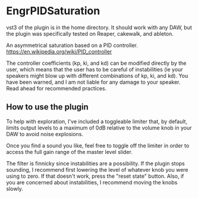# EngrPIDSaturation

vst3 of the plugin is in the home directory. It should work with any DAW, but the plugin was specifically tested on Reaper, cakewalk, and ableton.

An asymmetrical saturation based on a PID controller.
https://en.wikipedia.org/wiki/PID_controller

The controller coefficients (kp, ki, and kd) can be modified directly by the user, which means that the user has to be careful of instabilities (ie your speakers might blow up with different combinations of kp, ki, and kd). You have been warned, and I am not liable for any damage to your speaker. Read ahead for recommended practices.

## How to use the plugin

To help with exploration, I've included a toggleable limiter that, by default, limits output levels to a maximum of 0dB relative to the volume knob in your DAW to avoid noise explosions.

Once you find a sound you like, feel free to toggle off the limiter in order to access the full gain range of the master level slider.

The filter is finnicky since instabilities are a possibility. If the plugin stops sounding, I recommend first lowering the level of whatever knob you were using to zero. If that doesn't work, press the "reset state" button. Also, if you are concerned about instabilities, I recommend moving the knobs slowly.

